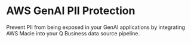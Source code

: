 # AWS GenAI PII Protection
Prevent PII from being exposed in your GenAI applications by integrating AWS Macie into your Q Business data source pipeline.


